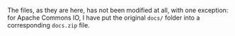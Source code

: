 
The files, as they are here, has not been modified at all, with one exception: for Apache Commons IO, I have put the original `docs/` folder into a corresponding `docs.zip` file.